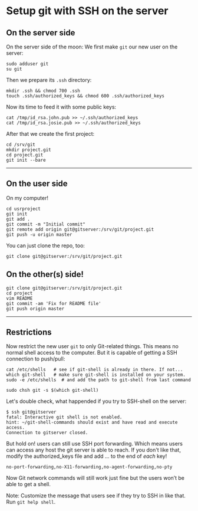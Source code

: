 # Setup git with SSH on the server 

## On the server side

On the server side of the moon: We first make `git` our new user on the server:

```
sudo adduser git
su git
```

Then we prepare its `.ssh` directory:

```
mkdir .ssh && chmod 700 .ssh
touch .ssh/authorized_keys && chmod 600 .ssh/authorized_keys
```

Now its time to feed it with some public keys:

```
cat /tmp/id_rsa.john.pub >> ~/.ssh/authorized_keys
cat /tmp/id_rsa.josie.pub >> ~/.ssh/authorized_keys
```

After that we create the first project:

```
cd /srv/git
mkdir project.git
cd project.git
git init --bare
```

---

## On the user side

On my computer!

```
cd usrproject
git init
git add .
git commit -m "Initial commit"
git remote add origin git@gitserver:/srv/git/project.git
git push -u origin master
```

You can just clone the repo, too:

```
git clone git@gitserver:/srv/git/project.git
```

## On the other(s) side!

```
git clone git@gitserver:/srv/git/project.git
cd project
vim README
git commit -am 'Fix for README file'
git push origin master
```

---

## Restrictions

Now restrict the new user `git` to only Git-related things. This means no
normal shell access to the computer. But it is capable of getting a SSH
connection to push/pull:

```
cat /etc/shells   # see if git-shell is already in there. If not...
which git-shell   # make sure git-shell is installed on your system.
sudo -e /etc/shells  # and add the path to git-shell from last command

sudo chsh git -s $(which git-shell)
```

Let's double check, what happended if you try to SSH-shell on the server:

```
$ ssh git@gitserver
fatal: Interactive git shell is not enabled.
hint: ~/git-shell-commands should exist and have read and execute access.
Connection to gitserver closed.
```

But hold on! users can still use SSH port forwarding. Which means users can
access any host the git server is able to reach. If you don't like that, modify
the authorized_keys file and add ... to the end of *each* key!

`no-port-forwarding,no-X11-forwarding,no-agent-forwarding,no-pty`

Now Git network commands will still work just fine but the users won’t be able
to get a shell.

Note: Customize the message that users see if they try to SSH in like that. Run
`git help shell`.

